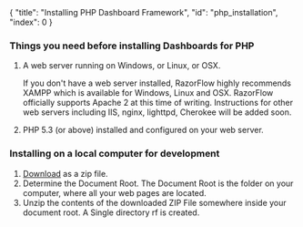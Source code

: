 <meta>
{
    "title": "Installing PHP Dashboard Framework",
    "id": "php_installation",
    "index": 0
}
</meta>

### Things you need before installing Dashboards for PHP

1. A web server running on Windows, or Linux, or OSX.
   
   If you don't have a web server installed, RazorFlow highly recommends XAMPP which is available for Windows, Linux and OSX. RazorFlow officially supports Apache 2 at this time of writing. Instructions for other web servers including IIS, nginx, lighttpd, Cherokee will be added soon.

2. PHP 5.3 (or above) installed and configured on your web server. 

### Installing on a local computer for development

1. [Download](http://razorflow.com/download/) as a zip file.
2. Determine the Document Root. The Document Root is the folder on your computer, where all your web pages are located.
3. Unzip the contents of the downloaded ZIP File somewhere inside your document root. A Single directory rf is created.

